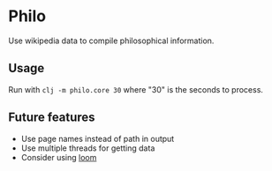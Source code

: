 # Philo
Use wikipedia data to compile philosophical information.

## Usage
Run with `clj -m philo.core 30` where "30" is the seconds to process.

## Future features
* Use page names instead of path in output
* Use multiple threads for getting data
* Consider using [loom](https://github.com/aysylu/loom) 

